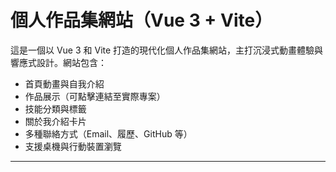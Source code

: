 # 個人作品集網站（Vue 3 + Vite）

這是一個以 Vue 3 和 Vite 打造的現代化個人作品集網站，主打沉浸式動畫體驗與響應式設計。網站包含：

- 首頁動畫與自我介紹
- 作品展示（可點擊連結至實際專案）
- 技能分類與標籤
- 關於我介紹卡片
- 多種聯絡方式（Email、履歷、GitHub 等）
- 支援桌機與行動裝置瀏覽

---
